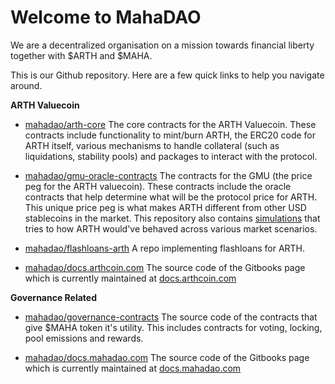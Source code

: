 # Welcome to MahaDAO

We are a decentralized organisation on a mission towards financial liberty together with $ARTH and $MAHA.

This is our Github repository. Here are a few quick links to help you navigate around.

**ARTH Valuecoin**

- [mahadao/arth-core](https://github.com/MahaDAO/arth-core) The core contracts for the ARTH Valuecoin. These contracts include functionality to mint/burn ARTH, the ERC20 code for ARTH itself, various mechanisms to handle collateral (such as liquidations, stability pools) and packages to interact with the protocol.

- [mahadao/gmu-oracle-contracts](https://github.com/MahaDAO/gmu-oracle-contracts) The contracts for the GMU (the price peg for the ARTH valuecoin). These contracts include the oracle contracts that help determine what will be the protocol price for ARTH. This unique price peg is what makes ARTH different from other USD stablecoins in the market. This repository also contains [simulations](https://github.com/MahaDAO/gmu-oracle-contracts/blob/master/simulation/eth-24mo.ipynb) that tries to how ARTH would've behaved across various market scenarios.

- [mahadao/flashloans-arth](https://github.com/MahaDAO/flashloans-arth) A repo implementing flashloans for ARTH.

- [mahadao/docs.arthcoin.com](https://github.com/MahaDAO/docs.arthcoin.com) The source code of the Gitbooks page which is currently maintained at [docs.arthcoin.com](https://docs.arthcoin.com)

**Governance Related**

- [mahadao/governance-contracts](https://github.com/MahaDAO/governance-contracts) The source code of the contracts that give $MAHA token it's utility. This includes contracts for voting, locking, pool emissions and rewards.

- [mahadao/docs.mahadao.com](https://github.com/MahaDAO/docs.mahadao.com) The source code of the Gitbooks page which is currently maintained at [docs.mahadao.com](https://docs.mahadao.com/)
